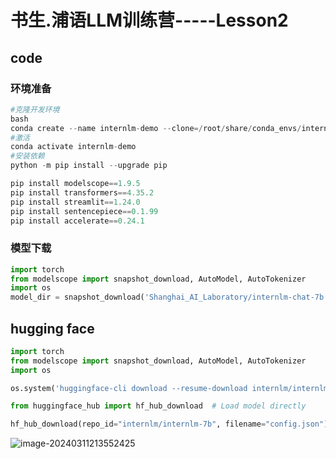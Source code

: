 # 书生.浦语LLM训练营-----Lesson2

## code

### 环境准备

```python
#克隆开发环境
bash
conda create --name internlm-demo --clone=/root/share/conda_envs/internlm-base
#激活
conda activate internlm-demo
#安装依赖
python -m pip install --upgrade pip

pip install modelscope==1.9.5
pip install transformers==4.35.2
pip install streamlit==1.24.0
pip install sentencepiece==0.1.99
pip install accelerate==0.24.1
```

### 模型下载

```python
import torch
from modelscope import snapshot_download, AutoModel, AutoTokenizer
import os
model_dir = snapshot_download('Shanghai_AI_Laboratory/internlm-chat-7b', cache_dir='/root/model', revision='v1.0.3')
```













## hugging face

```python
import torch
from modelscope import snapshot_download, AutoModel, AutoTokenizer
import os

os.system('huggingface-cli download --resume-download internlm/internlm-chat-7b --local-dir root/model/test/')

from huggingface_hub import hf_hub_download  # Load model directly 

hf_hub_download(repo_id="internlm/internlm-7b", filename="config.json")
```





![image-20240311213552425](C:\Users\wangx\AppData\Roaming\Typora\typora-user-images\image-20240311213552425.png)